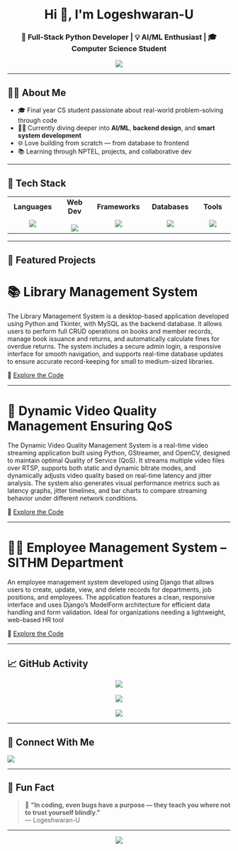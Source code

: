 <!-- Profile Header -->
<h1 align="center">Hi 👋, I'm Logeshwaran-U</h1>
<h3 align="center">🚀 Full-Stack Python Developer | 💡 AI/ML Enthusiast | 🎓 Computer Science Student</h3>

<p align="center">
  <img src="https://readme-typing-svg.herokuapp.com?font=Fira+Code&size=22&pause=1000&color=00C2FF&center=true&vCenter=true&width=500&lines=Code.+Build.+Repeat.;Lover+of+logic+%26+clean+designs.;Always+learning+something+new."/>
</p>

---

## 🧑‍💻 About Me

- 🎓 Final year CS student passionate about real-world problem-solving through code  
- 👨‍💻 Currently diving deeper into **AI/ML**, **backend design**, and **smart system development**  
- 🌐 Love building from scratch — from database to frontend  
- 📚 Learning through NPTEL, projects, and collaborative dev  

---

## 🔧 Tech Stack

<div align="center">

<table>
<tr>
<td align="center" width="140">
  <b>Languages</b><br><br>
  <img src="https://skillicons.dev/icons?i=python,java,cpp,c" /><br>
</td>
<td align="center" width="140">
  <b>Web Dev</b><br><br>
  <img src="https://skillicons.dev/icons?i=html,css,js,react,bootstrap" /><br>
</td>
<td align="center" width="140">
  <b>Frameworks</b><br><br>
  <img src="https://skillicons.dev/icons?i=django" /><br>
</td>
<td align="center" width="140">
  <b>Databases</b><br><br>
  <img src="https://skillicons.dev/icons?i=mysql,mongodb" /><br>
</td>
<td align="center" width="140">
  <b>Tools</b><br><br>
  <img src="https://skillicons.dev/icons?i=git,github,vscode" /><br>
</td>
</tr>
</table>

</div>

---

## 🌟 Featured Projects

# 📚 Library Management System

The Library Management System is a desktop-based application developed using Python and Tkinter, with MySQL as the backend database. It allows users to perform full CRUD operations on books and member records, manage book issuance and returns, and automatically calculate fines for overdue returns. The system includes a secure admin login, a responsive interface for smooth navigation, and supports real-time database updates to ensure accurate record-keeping for small to medium-sized libraries.

🔗 [Explore the Code](https://github.com/Logeshwaran-U/tkinter_library)

---

# 🎥 Dynamic Video Quality Management Ensuring QoS

The Dynamic Video Quality Management System is a real-time video streaming application built using Python, GStreamer, and OpenCV, designed to maintain optimal Quality of Service (QoS). It streams multiple video files over RTSP, supports both static and dynamic bitrate modes, and dynamically adjusts video quality based on real-time latency and jitter analysis. The system also generates visual performance metrics such as latency graphs, jitter timelines, and bar charts to compare streaming behavior under different network conditions. 

🔗 [Explore the Code](https://github.com/Logeshwaran-U/adaptive-rtsp-streaming-qos)

---

# 🧑‍💼 Employee Management System – SITHM Department

An employee management system developed using Django that allows users to create, update, view, and delete records for departments, job positions, and employees. The application features a clean, responsive interface and uses Django’s ModelForm architecture for efficient data handling and form validation. Ideal for organizations needing a lightweight, web-based HR tool

🔗 [Explore the Code ](https://github.com/Logeshwaran-U/Employee_management_system)

---


## 📈 GitHub Activity

<p align="center">
  <img src="https://github-readme-streak-stats.herokuapp.com?user=logeshwaran-u&theme=dark&hide_border=true" />
  <br><br>
  <img src="https://github-readme-stats.vercel.app/api?username=logeshwaran-u&show_icons=true&theme=dark&hide_border=true" />
  <br><br>
  <img src="https://github-readme-stats.vercel.app/api/top-langs/?username=logeshwaran-u&layout=compact&theme=dark&hide_border=true" />
</p>

---

## 🔗 Connect With Me

<p align="left">
  <a href="https://www.linkedin.com/in/logeshwaran-u/" target="_blank">
    <img src="https://img.shields.io/badge/LinkedIn-0077B5?style=for-the-badge&logo=linkedin&logoColor=white"/>
  </a>
</p>

---

## 💬 Fun Fact

> 🧠 **"In coding, even bugs have a purpose — they teach you where not to trust yourself blindly."**  
> — Logeshwaran-U

---

<p align="center">
  <img src="https://quotes-github-readme.vercel.app/api?type=horizontal&theme=dark" />
</p>
